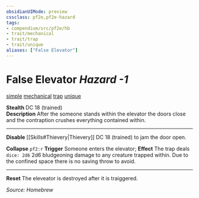 ```yaml
---
obsidianUIMode: preview
cssclass: pf2e,pf2e-hazard
tags:
- compendium/src/pf2e/hb
- trait/mechanical
- trait/trap
- trait/unique
aliases: ["False Elevator"]
---
```


# False Elevator  *Hazard -1*  

[simple](3-rules/trait_reference/simple.md "Simple Hazard Trait")  [mechanical](3-rules/trait_reference/mechanical.md "Mechanical Hazard Trait")  [trap](3-rules/trait_reference/trap.md "Trap Hazard Trait")  [unique](3-rules/trait_reference/unique.md "Unique Rarity Trait")

**Stealth** DC 18 (trained)  
**Description** After the someone stands within the elevator the doors close and the contraption crushes everything contained within.

---
**Disable** [[Skills#Thievery|Thievery]] DC 18 (trained) to jam the door open.

**Collapse** `pf2:r` **Trigger** Someone enters the elevator; **Effect** The trap deals `dice: 2d6` 2d6 bludgeoning damage to any creature trapped within. Due to the confined space there is no saving throw to avoid.

---
**Reset** The eleveator is destroyed after it is traiggered.

*Source: Homebrew*